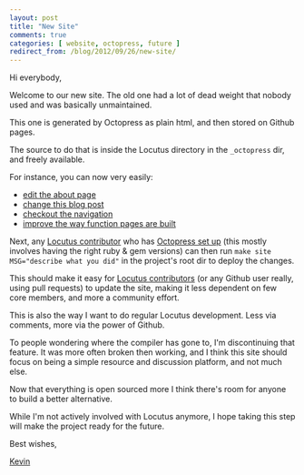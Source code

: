 ```yaml
---
layout: post
title: "New Site"
comments: true
categories: [ website, octopress, future ]
redirect_from: /blog/2012/09/26/new-site/
---
```


Hi everybody,

Welcome to our new site.
The old one had a lot of dead weight that nobody used and was basically unmaintained.

This one is generated by Octopress as plain html, and then stored on Github pages.

The source to do that is inside the Locutus directory in the `_octopress` dir,
and freely available.

For instance, you can now very easily:

 - [edit the about page](https://github.com/kvz/locutus/edit/master/_octopress/source/about/index.markdown)
 - [change this blog post](https://github.com/kvz/locutus/edit/master/_octopress/source/_posts/2012-09-26-new-site.markdown)
 - [checkout the navigation](https://github.com/kvz/locutus/blob/master/_octopress/source/_includes/custom/navigation.html)
 - [improve the way function pages are built](https://github.com/kvz/locutus/blob/master/_octopress/Rakefile#L30)

Next, any [Locutus contributor](https://github.com/kvz/locutus/graphs/contributors)
who has [Octopress set up](http://kvz.io/blog/2012/09/25/blog-with-octopress/)
(this mostly involves having the right ruby & gem versions) can then run
`make site MSG="describe what you did"` in the
project's root dir to deploy the changes.

This should make it easy for [Locutus contributors](https://github.com/kvz/locutus/graphs/contributors)
(or any Github user really, using pull requests)
to update the site, making it less dependent on few core members, and more a
community effort.

This is also the way I want to do regular Locutus development. Less via comments,
more via the power of Github.

To people wondering where the compiler has gone to, I'm discontinuing that feature.
It was more often broken then working, and I think this site should focus on
being a simple resource and discussion platform, and not much else.

Now that everything is open sourced more I think there's room for anyone to build
a better alternative.

While I'm not actively involved with Locutus anymore, I hope taking this step will
make the project ready for the future.


Best wishes,

[Kevin](http://twitter.com/kvz)
